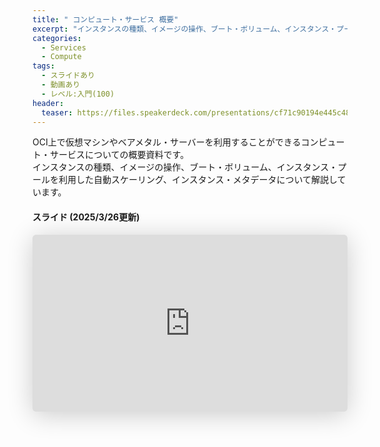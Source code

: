 ```yaml
---
title: " コンピュート・サービス 概要"
excerpt: "インスタンスの種類、イメージの操作、ブート・ボリューム、インスタンス・プールを利用した自動スケーリング、インスタンス・メタデータについて解説しています"
categories:
  - Services
  - Compute
tags:
  - スライドあり
  - 動画あり
  - レベル:入門(100)
header:
  teaser: https://files.speakerdeck.com/presentations/cf71c90194e445c4812a671235389dff/slide_0.jpg
---
```


OCI上で仮想マシンやベアメタル・サーバーを利用することができるコンピュート・サービスについての概要資料です。  
インスタンスの種類、イメージの操作、ブート・ボリューム、インスタンス・プールを利用した自動スケーリング、インスタンス・メタデータについて解説しています。  

#### スライド (2025/3/26更新)  <!-- 更新日を最新に変更 -->

<div style="max-width:768px">

<!-- Speakerdeckから Embeded リンク (iFrame) を取得して貼り付け (ここから) -->

<iframe class="speakerdeck-iframe" frameborder="0" src="https://speakerdeck.com/player/cf71c90194e445c4812a671235389dff" title="OCI技術資料 : コンピュート・サービス 概要" allowfullscreen="true" style="border: 0px; background: padding-box padding-box rgba(0, 0, 0, 0.1); margin: 0px; padding: 0px; border-radius: 6px; box-shadow: rgba(0, 0, 0, 0.2) 0px 5px 40px; width: 100%; height: auto; aspect-ratio: 560 / 315;" data-ratio="1.7777777777777777"></iframe>

<!-- Speakerdeckから Embeded リンクを取得して貼り付け (ここまで) -->

</div>
